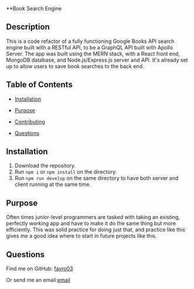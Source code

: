 **Book Search Engine</h1>
  

## Description

  This is a code refactor of a fully functioning Google Books API search engine built with a RESTful API, to be a GraphQL API built with Apollo Server. The app was built using the MERN stack, with a React front end, MongoDB database, and Node.js/Express.js server and API. It's already set up to allow users to save book searches to the back end.

## Table of Contents

  
* [Installation](#installation)

* [Purpose](#purpose)

* [Contributing](#contributing)

* [Questions](#questions)

  

## Installation

  1. Download the repository.
  2. Run `npm i` or `npm install` on the directory.
  3. Run `npm run develop` on the same directory to have both server and client running at the same time.


## Purpose

  Often times junior-level programmers are tasked with taking an existing, perfectly working app and have to make it do the same thing but more efficiently. This was solid practice for doing just that, and practice like this gives me a good idea where to start in future projects like this.



## Questions

  Find me on GitHub: [favro03](https://github.com/jdono100) 

  Or send me an email:[email](mailto:wetr9902@gmail.com) 

